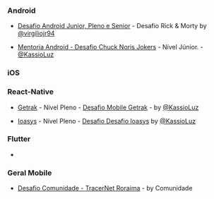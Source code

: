 ### Android

- [Desafio Android Junior, Pleno e Senior](https://gist.github.com/virgiliojr94/e3075c1fcae107eaf0edc0664619cde9) - Desafio Rick & Morty by [@virgiliojr94](https://github.com/virgiliojr94)

- [Mentoria Android - Desafio Chuck Noris Jokers](https://github.com/KassioVieira/ChuckNorrisJokesAndroid) - Nível Júnior. - [@KassioLuz](https://github.com/KassioVieira)

### iOS

### React-Native

- [Getrak](https://getrak.com.br/) - Nível Pleno -
[Desafio Mobile Getrak](https://gist.github.com/KassioVieira/0e681c7232e8f8df4e5acd7d306fc2fa) - by [@KassioLuz](https://github.com/KassioVieira)

- [Ioasys](https://ioasys.com.br/) - Nível Pleno - [Desafio Desafio Ioasys](https://gist.github.com/KassioVieira/ea5176a6edc40d34f92c92c7eb49ffae) by [@KassioLuz](https://github.com/KassioVieira)

### Flutter

-

### Geral Mobile

- [Desafio Comunidade - TracerNet Roraima](https://gist.github.com/virgiliojr94/9695492d6a7a07fb6cb1f386ddfb0033) - by Comunidade